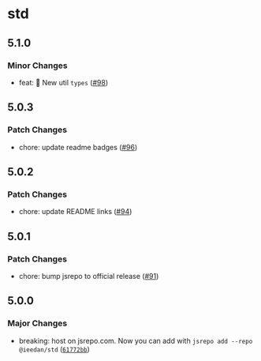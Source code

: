# std

## 5.1.0
### Minor Changes


- feat: 🎉 New util `types` ([#98](https://github.com/ieedan/std/pull/98))

## 5.0.3
### Patch Changes


- chore: update readme badges ([#96](https://github.com/ieedan/std/pull/96))

## 5.0.2
### Patch Changes


- chore: update README links ([#94](https://github.com/ieedan/std/pull/94))

## 5.0.1
### Patch Changes


- chore: bump jsrepo to official release ([#91](https://github.com/ieedan/std/pull/91))

## 5.0.0
### Major Changes


- breaking: host on jsrepo.com. Now you can add with `jsrepo add --repo @ieedan/std` ([`61772bb`](https://github.com/ieedan/std/commit/61772bb04bd6817fe84460be8973d78d98c6e3d6))
